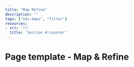 ```yaml
---
title: "Map Refine"
description: ""
tags: ["ods-maps", "filter"]
resources:
- src: '*/'
  title: 'Section #:counter'
---
```


# Page template - Map & Refine
